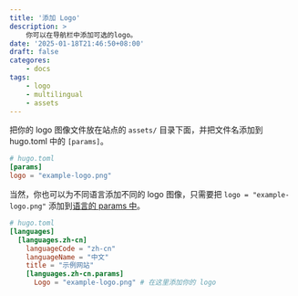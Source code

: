 ```yaml
---
title: '添加 Logo'
description: >
    你可以在导航栏中添加可选的logo。
date: '2025-01-18T21:46:50+08:00'
draft: false
categores:
    - docs
tags:
    - logo
    - multilingual
    - assets
---
```


把你的 logo 图像文件放在站点的 `assets/` 目录下面，并把文件名添加到 hugo.toml 中的 `[params]`。

```toml
# hugo.toml
[params]
logo = "example-logo.png"
```

当然，你也可以为不同语言添加不同的 logo 图像，只需要把 `logo = "example-logo.png"` 添加到[语言的 params 中](https://gohugo.io/content-management/multilingual/)。

``` toml
# hugo.toml
[languages]
  [languages.zh-cn]
    languageCode = "zh-cn"
    languageName = "中文"
    title = "示例网站"
    [languages.zh-cn.params]
      Logo = "example-logo.png" # 在这里添加你的 logo
```
